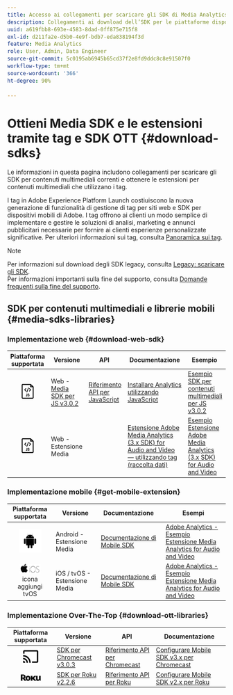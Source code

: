 ```yaml
---
title: Accesso ai collegamenti per scaricare gli SDK di Media Analytics
description: Collegamenti ai download dell’SDK per le piattaforme disponibili, inclusi Android, iOS, JavaScript, Chromecast e Roku.
uuid: a619fbb8-693e-4583-8dad-0ff875e715f8
exl-id: d211fa2e-d5b0-4e9f-bdb7-eda838194f3d
feature: Media Analytics
role: User, Admin, Data Engineer
source-git-commit: 5c0195ab6945b65cd37f2e8fd9ddc8c8e91507f0
workflow-type: tm+mt
source-wordcount: '366'
ht-degree: 90%

---
```


# Ottieni Media SDK e le estensioni tramite tag e SDK OTT {#download-sdks}

Le informazioni in questa pagina includono collegamenti per scaricare gli SDK per contenuti multimediali correnti e ottenere le estensioni per contenuti multimediali che utilizzano i tag.

I tag in Adobe Experience Platform Launch costiuiscono la nuova generazione di funzionalità di gestione di tag per siti web e SDK per dispositivi mobili di Adobe. I tag offrono ai clienti un modo semplice di implementare e gestire le soluzioni di analisi, marketing e annunci pubblicitari necessarie per fornire ai clienti esperienze personalizzate significative. Per ulteriori informazioni sui tag, consulta [Panoramica sui tag](https://experienceleague.adobe.com/docs/platform-learn/data-collection/overview.html?lang=it).


>[!NOTE]
>
>Per informazioni sul download degli SDK legacy, consulta [Legacy: scaricare gli SDK](/help/legacy/legacy-download-sdks.md).<br>
>Per informazioni importanti sulla fine del supporto, consulta [Domande frequenti sulla fine del supporto](/help/additional-resources/end-of-support-faqs.md).

## SDK per contenuti multimediali e librerie mobili {#media-sdks-libraries}

### Implementazione web {#download-web-sdk}

| Piattaforma supportata | Versione |  API   |  Documentazione  | Esempio  |
|:---:|---|---|---|---|
| ![Icona JavaScript](assets/javascript-icon.png) | Web - [Media SDK per JS v3.0.2](https://github.com/Adobe-Marketing-Cloud/media-sdks/releases/tag/js-v3.0.2) | [Riferimento API per JavaScript](https://adobe-marketing-cloud.github.io/media-sdks/reference/javascript_3x/index.html) | [Installare Analytics utilizzando JavaScript](/help/implementation/media-sdk/setup/web-implementation.md) | [Esempio SDK per contenuti multimediali per JS v3.0.2](https://github.com/Adobe-Marketing-Cloud/media-sdks/tree/master/sdks/js/3.x) |
| ![Icona JavaScript](assets/javascript-icon.png) | Web - Estensione Media |  | [Estensione Adobe Media Analytics (3.x SDK) for Audio and Video — utilizzando tag (raccolta dati)](https://experienceleague.adobe.com/docs/experience-platform/tags/extensions/adobe/media-analytics-3x/overview.html?lang=it) | [Esempio Estensione Adobe Media Analytics (3.x SDK) for Audio and Video](https://github.com/Adobe-Marketing-Cloud/media-sdks/tree/master/samples/launch/js/3.x) |

### Implementazione mobile {#get-mobile-extension}

| Piattaforma supportata | Versione | Documentazione   | Esempi  |
|:---:|---|---|---|
| ![Icona Android](assets/android-icon.png) | Android - Estensione Media | [Documentazione di Mobile SDK](https://developer.adobe.com/client-sdks/documentation/adobe-media-analytics/) | [Adobe Analytics - Esempio Estensione Media Analytics for Audio and Video](https://github.com/Adobe-Marketing-Cloud/media-sdks/tree/master/samples/launch/mobile/android) |
| ![Icona Apple iOS ](assets/ios-icon.png)<br> icona aggiungi tvOS | iOS / tvOS - Estensione Media | [Documentazione di Mobile SDK](https://developer.adobe.com/client-sdks/documentation/adobe-media-analytics/) | [Adobe Analytics - Esempio Estensione Media Analytics for Audio and Video](https://github.com/adobe/aepsdk-media-ios/tree/main/TestApp) |

### Implementazione Over-The-Top {#download-ott-libraries}

| Piattaforma supportata | Versione |  API   |  Documentazione  |
|:---:|---|---|---|
| ![Icona Chromecast](assets/chromecast-icon.png) | [SDK per Chromecast v3.0.3](https://github.com/Adobe-Marketing-Cloud/media-sdks/releases/tag/chromecast-v3.0.3) | [Riferimento API per Chromecast](https://adobe-marketing-cloud.github.io/media-sdks/reference/chromecast/) | [Configurare Mobile SDK v3.x per Chromecast](/help/implementation/media-sdk/setup/set-up-chromecast.md) |
| ![Icona Roku](assets/roku-icon.png) | [SDK per Roku v2.2.6](https://github.com/Adobe-Marketing-Cloud/media-sdks/releases/tag/roku-v2.2.6) | [Riferimento API per Roku](/help/implementation/media-sdk/setup/set-up-roku.md) | [Configurare Mobile SDK v2.x per Roku](/help/implementation/media-sdk/setup/set-up-roku.md) |
